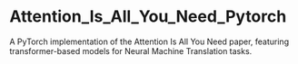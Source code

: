 # Attention_Is_All_You_Need_Pytorch
A PyTorch implementation of the Attention Is All You Need paper, featuring transformer-based models for Neural Machine Translation tasks.
